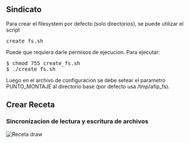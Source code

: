 ## Sindicato

Para crear el filesystem por defecto (solo directorios), se puede utilizar el script 
<pre>create_fs.sh</pre>
Puede que requiera darle permisos de ejecucion. Para ejecutar:
<pre>
$ chmod 755 create_fs.sh
$ ./create_fs.sh
</pre>

Luego en el archivo de configuracion se debe setear el parametro PUNTO_MONTAJE al directorio base (por defecto usa /tmp/afip_fs).

## Crear Receta

### Sincronizacion de lectura y escritura de archivos
![Receta draw](https://user-images.githubusercontent.com/70114777/93301099-533c3600-f7ce-11ea-8454-15e4bd1a3719.jpg)

